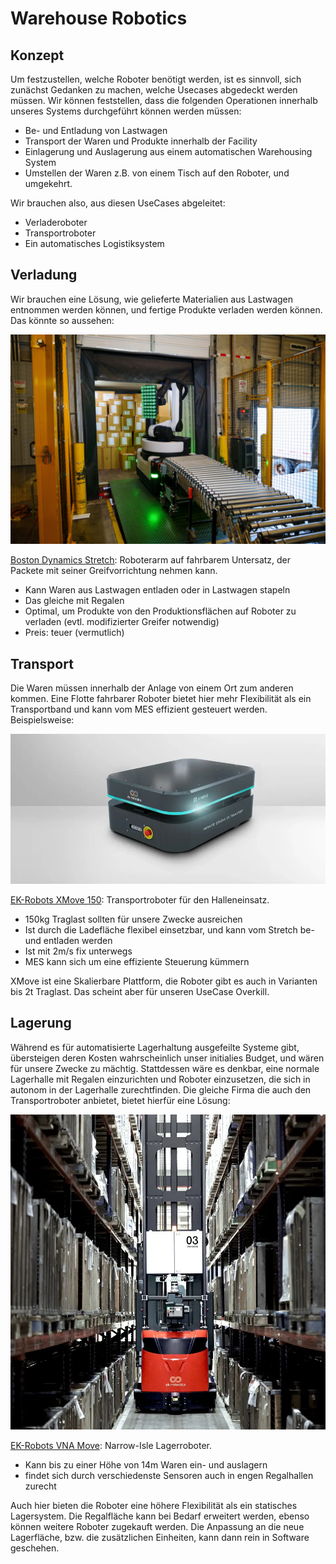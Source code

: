 # Warehouse Robotics

## Konzept

Um festzustellen, welche Roboter benötigt werden, ist es sinnvoll, sich zunächst Gedanken zu machen, 
welche Usecases abgedeckt werden müssen. Wir können feststellen, dass die folgenden Operationen 
innerhalb unseres Systems durchgeführt können werden müssen:
- Be- und Entladung von Lastwagen
- Transport der Waren und Produkte innerhalb der Facility
- Einlagerung und Auslagerung aus einem automatischen Warehousing System
- Umstellen der Waren z.B. von einem Tisch auf den Roboter, und umgekehrt.

Wir brauchen also, aus diesen UseCases abgeleitet:
- Verladeroboter
- Transportroboter
- Ein automatisches Logistiksystem

## Verladung
Wir brauchen eine Lösung, wie gelieferte Materialien aus Lastwagen entnommen werden können, 
und fertige Produkte verladen werden können. Das könnte so aussehen:

![stretch unloading something](./images/stretch-unloading.jpg)

[Boston Dynamics Stretch](https://bostondynamics.com/products/stretch/): 
Roboterarm auf fahrbarem Untersatz, der Packete mit seiner Greifvorrichtung nehmen kann.

- Kann Waren aus Lastwagen entladen oder in Lastwagen stapeln
- Das gleiche mit Regalen
- Optimal, um Produkte von den Produktionsflächen auf Roboter zu verladen 
(evtl. modifizierter Greifer notwendig)
- Preis: teuer (vermutlich)

## Transport

Die Waren müssen innerhalb der Anlage von einem Ort zum anderen kommen. Eine Flotte fahrbarer Roboter 
bietet hier mehr Flexibilität als ein Transportband und kann vom MES effizient gesteuert werden.
Beispielsweise:

![xmove product image](./images/ek-robots-xmove.webp)

[EK-Robots XMove 150](https://ek-robotics.com/en/transport-robots/x-move/): Transportroboter 
für den Halleneinsatz.
- 150kg Traglast sollten für unsere Zwecke ausreichen
- Ist durch die Ladefläche flexibel einsetzbar, und kann vom Stretch be- und entladen werden
- Ist mit 2m/s fix unterwegs
- MES kann sich um eine effiziente Steuerung kümmern

XMove ist eine Skalierbare Plattform, die Roboter gibt es auch in Varianten bis 2t Traglast. 
Das scheint aber für unseren UseCase Overkill.

## Lagerung 

Während es für automatisierte Lagerhaltung ausgefeilte Systeme gibt, übersteigen deren Kosten 
wahrscheinlich unser initialies Budget, und wären für unsere Zwecke zu mächtig. 
Stattdessen wäre es denkbar, eine normale Lagerhalle mit Regalen einzurichten und Roboter 
einzusetzen, die sich in autonom in der Lagerhalle zurechtfinden. Die gleiche Firma die auch den 
Transportroboter anbietet, bietet hierfür eine Lösung:

![vna move in duracell factory](./images/ek-robots-vna-move.webp)

[EK-Robots VNA Move](https://ek-robotics.com/en/transport-robots/vna-move/#c8144): Narrow-Isle 
Lagerroboter.
- Kann bis zu einer Höhe von 14m Waren ein- und auslagern
- findet sich durch verschiedenste Sensoren auch in engen Regalhallen zurecht

Auch hier bieten die Roboter eine höhere Flexibilität als ein statisches Lagersystem. 
Die Regalfläche kann bei Bedarf erweitert werden, ebenso können weitere Roboter zugekauft werden. 
Die Anpassung an die neue Lagerfläche, bzw. die zusätzlichen Einheiten, kann dann rein in Software 
geschehen.

